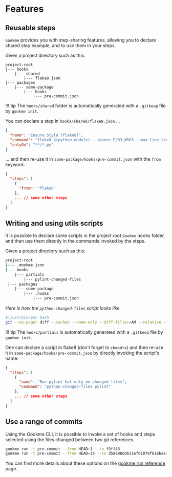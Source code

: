 # Features

## Reusable steps

`Gookme` provides you with step-sharing features, allowing you to declare shared step example, and to use them in your steps.

Given a project directory such as this:

``` title="Project structure"
project-root
|--- hooks
    |--- shared
        |--- flake8.json
|--- packages
    |--- some-package
        |--- hooks
            |--- pre-commit.json
```

!!! tip
    The `hooks/shared` folder is automatically generated with a `.gitkeep` file by `gookme init`.

You can declare a step in `hooks/shared/flake8.json` ...

```json title="hooks/shared/flake8.json"
{
  "name": "Ensure Style (flake8)",
  "command": "flake8 $(python-module) --ignore E203,W503 --max-line-length 90",
  "onlyOn": "**/*.py"
}
```

... and then re-use it in `some-package/hooks/pre-commit.json` with the `from` keyword:

```json title="some-package/hooks/pre-commit.json"
{
  "steps": [
    {
      "from": "flake8"
    },
    ... // some other steps
  ]
}
```

## Writing and using utils scripts

It is possible to declare some scripts in the project root `Gookme` hooks folder, and then use them directly in the commands invoked by the steps.

Given a project directory such as this:

```sh title="Project structure"
project-root
|--- .mookme.json
|--- hooks
    |--- partials
        |--- pylint-changed-files
 |--- packages
    |--- some-package
        |--- .hooks
            |--- pre-commit.json
```

*Here is how the `python-changed-files` script looks like*

```bash title="project-root/hooks/partials/pylint-changed-files"
#!/usr/bin/env bash
git --no-pager diff --cached --name-only --diff-filter=AM --relative -- "***.py" | tr '\n' '\0' | xargs -0 "$@"
```

!!! tip
    The `hooks/partials` is automatically generated with a `.gitkeep` file by `gookme init`.

One can declare a script in flake8 (don't forget to `chmod+x`) and then re-use it in `some-package/hooks/pre-commit.json` by directly invoking the script's name:

```json title="some-package/hooks/pre-commit.json"
{
  "steps": [
    {
      "name": "Run pylint but only on changed files",
      "command": "python-changed-files pylint"
    },
    ... // some other steps
  ]
}
```

## Use a range of commits

Using the Gookme CLI, it is possible to invoke a set of hooks and steps selected using the files changed between two git references.

````bash
gookme run -t pre-commit --from HEAD~1 --to f9ff43
gookme run -t pre-commit --from HEAD~25 --to d58688dd611ef01079f61ebae36df0ce8c380ddb
````

You can find more details about these options on the [gookme run reference](reference.md#gookme-run) page.

